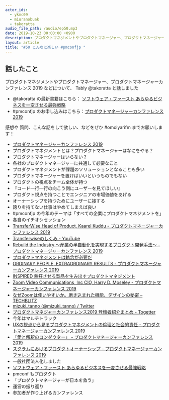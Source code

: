 ```yaml
---
actor_ids:
  - ykmc09
  - miuranobuak
  - takoratta
audio_file_path: /audio/ep50.mp3
date: 2019-10-23 00:00:00 +0900
description: プロダクトマネジメントやプロダクトマネージャー、プロダクトマネージャーカンファレンス 2019 などについて、Tably @takoratta  と話しました
layout: article
title: "#50 こんなに楽しい #pmconfjp "
---
```


## 話したこと
プロダクトマネジメントやプロダクトマネージャー、プロダクトマネージャーカンファレンス 2019 などについて、 Tably @takoratta  と話しました

- @takoratta の最新書籍はこちら： [ソフトウェア・ファースト あらゆるビジネスを一変させる最強戦略](https://amzn.to/341705l)
- #pmconfjp のお申し込みはこちら：[プロダクトマネージャーカンファレンス 2019](https://2019.pmconf.jp/?utm_source=omoiyarifm&utm_medium=omoiyarifm&utm_campaign=omoiyarifm_ep50)

感想や 質問、こんな話をして欲しい、などをぜひ #omoiyarifm までお願いします！

- [プロダクトマネージャーカンファレンス 2019](https://2019.pmconf.jp/?utm_source=omoiyarifm&utm_medium=omoiyarifm&utm_campaign=omoiyarifm_ep50)
- プロダクトマネジメントとは？プロダクトマネージャーはなにをやる？
- プロダクトマネージャーはいらない？
- 各社のプロダクトマネージャーに共通して必要なこと
- プロダクトマネジメントが課題のソリューションとなることも多い
- プロダクトマネージャーを置けばいいというものでもない
- プロダクトの視点をチーム全体が持つ
- 『コード一行一行の向こう側にユーザーを見てほしい』
- プロダクト視点を持つことでエンジニアの市場価値をあげる
- オーナーシップを持つためにユーザーに接する
- 誇りを持てない仕事はやめてしまえば良い
- #pmconfjp の今年のテーマは「すべての企業にプロダクトマネジメントを」
- 各自のイチオシセッション
- [TransferWise Head of Product, Kaarel Kuddu - プロダクトマネージャーカンファレンス 2019](https://2019.pmconf.jp/sessions/2019/11/12/S1-002/)
- [Transferwiseのしくみ - YouTube](https://www.youtube.com/watch?v=ozVV2jsEjuQ)
- [Rebuild the Industry 〜産業の半自動化を実現するプロダクト開発手法〜 - プロダクトマネージャーカンファレンス 2019](https://2019.pmconf.jp/sessions/2019/11/13/S2-021/)
- [プロダクトマネジメントは執念が必要だ](https://newspicks.com/news/4251346/body/)
- [ORDINARY PEOPLE, EXTRAORDINARY RESULTS - プロダクトマネージャーカンファレンス 2019](https://2019.pmconf.jp/sessions/2019/11/12/S1-001/)
- [INSPIRED 熱狂させる製品を生み出すプロダクトマネジメント](https://amzn.to/2pDoaad)
- [Zoom Video Communications, Inc CIO, Harry D. Moseley - プロダクトマネージャーカンファレンス 2019](https://2019.pmconf.jp/sessions/2019/11/12/S1-019/)
- [なぜZoomは使いやすいか。磨き込まれた機能、デザインの秘密 – TECHBLITZ](https://techblitz.com/zoom-head-of-product-management/)
- [mizuki_tanno (@mizuki_tanno) / Twitter](https://twitter.com/mizuki_tanno)
- [プロダクトマネジャーカンファレンス2019 登壇者紹介まとめ - Togetter](https://togetter.com/li/1419422)
- 今年はマルチトラック
- [UXの視点から見るプロダクトマネジメントの倫理と社会的責任 - プロダクトマネージャーカンファレンス 2019](https://2019.pmconf.jp/sessions/2019/11/13/S2-010/)
- [「愛と解釈のコンダクター」 - プロダクトマネージャーカンファレンス 2019](https://2019.pmconf.jp/sessions/2019/11/13/S2-005/)
- [スクラムにおけるプロダクトオーナーシップ - プロダクトマネージャーカンファレンス 2019](https://2019.pmconf.jp/sessions/2019/11/12/S1-005/)
- 一般社団法人化しました
- [ソフトウェア・ファースト あらゆるビジネスを一変させる最強戦略](https://amzn.to/341705l)
- pmconf もプロダクト
- 「プロダクトマネージャーが日本を救う」
- 運営の振り返り
- 参加者が作り上げるカンファレンス
